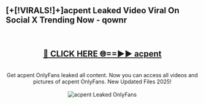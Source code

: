 <h2>[+[!VIRALS!]+]acpent Leaked Video Viral On Social X Trending Now - qownr</h2>
<br>
<div align="center">
<h2><a href="https://libra.edu.pl?acpent" rel="nofollow">🔴 CLICK HERE 🌐==►► acpent</a></h2>
<br>
Get acpent OnlyFans leaked all content. Now you can access all videos and pictures of acpent OnlyFans. New Updated Files 2025!
<br>
<br>
<a href="https://libra.edu.pl?acpent" rel="nofollow" data-target="animated-image.originalLink"><img src="https://i.ibb.co.com/WyWwxjT/player-gif2.gif" alt="acpent Leaked OnlyFans" style="max-width: 100%; display: inline-block;" data-target="animated-image.originalImage"></a>
</div>
<br>